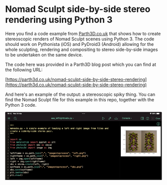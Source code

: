 # Nomad Sculpt side-by-side stereo rendering using Python 3

Here you find a code example from [Parth3D.co.uk](https://parth3d.co.uk/) that shows how to create stereoscopic renders of Nomad Sculpt scenes using Python 3. The code should work on Pythonista (iOS) and PyDroid3 (Android) allowing for the whole sculpting, rendering and compositing to stereo side-by-side images to be undertaken on the same device.

The code here was provided in a Parth3D blog post which you can find at the following URL:

[https://parth3d.co.uk/nomad-sculpt-side-by-side-stereo-rendering](https://parth3d.co.uk/nomad-sculpt-side-by-side-stereo-rendering)

And here's an example of the output: a stereoscopic spiky thing. You can find the Nomad Sculpt file for this example in this repo, together with the Python 3 code.

![The stereoscopic output in Pythonista](./nomadstereo_pythonista.png)
